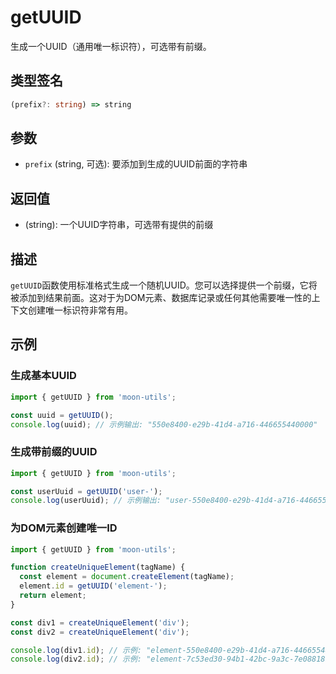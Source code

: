 # getUUID

生成一个UUID（通用唯一标识符），可选带有前缀。

## 类型签名

```typescript
(prefix?: string) => string
```

## 参数

- `prefix` (string, 可选): 要添加到生成的UUID前面的字符串

## 返回值

- (string): 一个UUID字符串，可选带有提供的前缀

## 描述

`getUUID`函数使用标准格式生成一个随机UUID。您可以选择提供一个前缀，它将被添加到结果前面。这对于为DOM元素、数据库记录或任何其他需要唯一性的上下文创建唯一标识符非常有用。

## 示例

### 生成基本UUID

```js
import { getUUID } from 'moon-utils';

const uuid = getUUID();
console.log(uuid); // 示例输出: "550e8400-e29b-41d4-a716-446655440000"
```

### 生成带前缀的UUID

```js
import { getUUID } from 'moon-utils';

const userUuid = getUUID('user-');
console.log(userUuid); // 示例输出: "user-550e8400-e29b-41d4-a716-446655440000"
```

### 为DOM元素创建唯一ID

```js
import { getUUID } from 'moon-utils';

function createUniqueElement(tagName) {
  const element = document.createElement(tagName);
  element.id = getUUID('element-');
  return element;
}

const div1 = createUniqueElement('div');
const div2 = createUniqueElement('div');

console.log(div1.id); // 示例: "element-550e8400-e29b-41d4-a716-446655440000"
console.log(div2.id); // 示例: "element-7c53ed30-94b1-42bc-9a3c-7e0881899999"
``` 